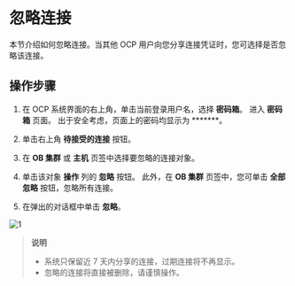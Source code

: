 # 忽略连接

本节介绍如何忽略连接。当其他 OCP 用户向您分享连接凭证时，您可选择是否忽略该连接。

## 操作步骤

1. 在 OCP 系统界面的右上角，单击当前登录用户名，选择 **密码箱**。
   进入 **密码箱** 页面。
   出于安全考虑，页面上的密码均显示为 *******。

2. 单击右上角 **待接受的连接** 按钮。

3. 在 **OB 集群** 或 **主机** 页签中选择要忽略的连接对象。

4. 单击该对象 **操作** 列的 **忽略** 按钮。
   此外，在 **OB 集群** 页签中，您可单击 **全部忽略** 按钮，忽略所有连接。

5. 在弹出的对话框中单击 **忽略**。

![1](https://obbusiness-private.oss-cn-shanghai.aliyuncs.com/doc/img/ocp/%E5%BF%BD%E7%95%A5%E8%BF%9E%E6%8E%A5.png)

> **说明**
>
> * 系统只保留近 7 天内分享的连接，过期连接将不再显示。
> * 忽略的连接将直接被删除，请谨慎操作。

